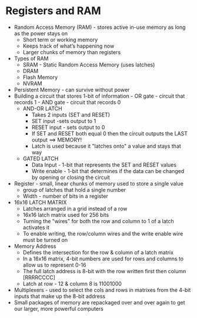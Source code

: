 # Registers and RAM

- Random Access Memory (RAM) - stores active in-use memory as long as the power stays on
	- Short term or working memory
	- Keeps track of what’s happening now
	- Larger chunks of memory than registers
- Types of RAM
	- SRAM - Static Random Access Memory (uses latches)
	- DRAM
	- Flash Memory
	- NVRAM
- Persistent Memory - can survive without power
- Building a circuit that stores 1-bit of information
		- OR gate - circuit that records 1
		- AND gate - circuit that records 0
	- AND-OR LATCH
		- Takes 2 inputs (SET and RESET)
		- SET input -sets output to 1
		- RESET input - sets output to 0
		- If SET and RESET both equal 0 then the circuit outputs the LAST output ==> MEMORY!
		- Latch is used because it "latches onto" a value and stays that way
	- GATED LATCH
		- Data Input - 1-bit that represents the SET and RESET values
		- Write enable - 1-bit that determines if the data can be changed by opening or closing the circuit
- Register - small, linear chunks of memory used to store a single value
	- group of latches that hold a single number
	- Width - number of bits in a register
- 16x16 LATCH MATRIX
	- Latches arranged in a grid instead of a row
	- 16x16 latch matrix used for 256 bits
	- Turning the "wires" for both the row and column to 1 of a latch activates it
	- To enable writing, the row/column wires and the write enable wire must be turned on
- Memory Address
	- Defines the intersection for the row & column of a latch matrix
	- In a 16x16 matrix, 4-bit numbers are used for rows and columns to allow us to represent 0-16
	- The full latch address is 8-bit with the row written first then column [RRRRCCCC]
	- Latch at row - 12 & column 8 is 11001000
- Multiplexers - used to select the cols and rows in matrixes from the 4-bit inputs that make up the 8-bit address
- Small packages of memory are repackaged over and over again to get our larger, more powerful computers